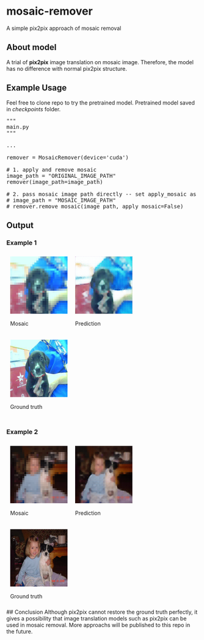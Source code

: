 # mosaic-remover
A simple pix2pix approach of mosaic removal


## About model
A trial of __pix2pix__ image translation on mosaic image. Therefore, the model has no difference with normal pix2pix structure.

## Example Usage
Feel free to clone repo to try the pretrained model. Pretrained model saved in _checkpoints_ folder.
<pre>
"""
main.py
"""

...

remover = MosaicRemover(device='cuda')

# 1. apply and remove mosaic
image_path = "ORIGINAL_IMAGE_PATH"
remover(image_path=image_path)

# 2. pass mosaic image path directly -- set apply_mosaic as False
# image_path = "MOSAIC_IMAGE_PATH"
# remover.remove_mosaic(image_path, apply_mosaic=False)
</pre>

## Output
<h3>Example 1</h3>
<div style="display:flex;flex-wrap:wrap">
    <div style="padding:10px">
    <img src="example outputs/dog8782 -- mosaic.png" alt="mosaic image" width=150px height=150px>
    <p>Mosaic</p>
    </div>
    <div style="padding:10px">
    <img src="example outputs/dog8782 -- pred.png" alt="mosaic image" width=150px height=150px>
    <p>Prediction</p>
    </div>
    <div style="padding:10px">
    <img src="example outputs/dog8782 -- original.png" alt="mosaic image" width=150px height=150px>
    <p>Ground truth</p>
    </div>
</div>

<h3>Example 2</h3>
<div style="display:flex;flex-wrap:wrap">
    <div style="padding:10px">
    <img src="example outputs/dog942 -- mosaic.png" alt="mosaic image" width=150px height=150px>
    <p>Mosaic</p>
    </div>
    <div style="padding:10px">
    <img src="example outputs/dog942 -- pred.png" alt="mosaic image" width=150px height=150px>
    <p>Prediction</p>
    </div>
    <div style="padding:10px">
    <img src="example outputs/dog942 -- original.png" alt="mosaic image" width=150px height=150px>
    <p>Ground truth</p>
    </div>
</div>

</body>
</html>
## Conclusion
Although pix2pix cannot restore the ground truth perfectly, it gives a possibility that image translation models such as pix2pix can be used in mosaic removal. More approachs will be published to this repo in the future.
